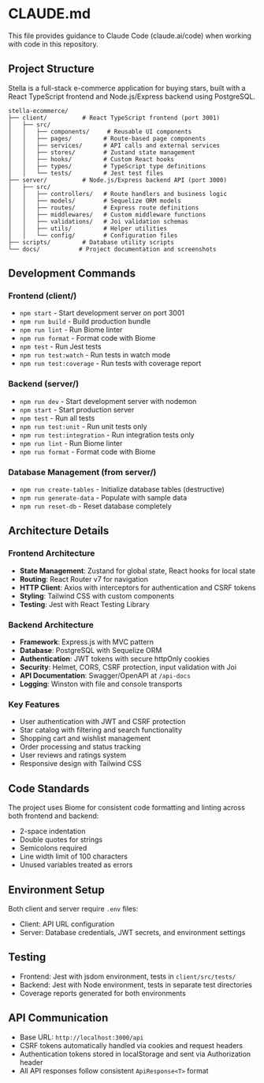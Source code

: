 # CLAUDE.md

This file provides guidance to Claude Code (claude.ai/code) when working with code in this repository.

## Project Structure

Stella is a full-stack e-commerce application for buying stars, built with a React TypeScript frontend and Node.js/Express backend using PostgreSQL.

```text
stella-ecommerce/
├── client/          # React TypeScript frontend (port 3001)
│   ├── src/
│   │   ├── components/     # Reusable UI components
│   │   ├── pages/         # Route-based page components
│   │   ├── services/      # API calls and external services
│   │   ├── stores/        # Zustand state management
│   │   ├── hooks/         # Custom React hooks
│   │   ├── types/         # TypeScript type definitions
│   │   └── tests/         # Jest test files
├── server/          # Node.js/Express backend API (port 3000)
│   ├── src/
│   │   ├── controllers/   # Route handlers and business logic
│   │   ├── models/        # Sequelize ORM models
│   │   ├── routes/        # Express route definitions
│   │   ├── middlewares/   # Custom middleware functions
│   │   ├── validations/   # Joi validation schemas
│   │   ├── utils/         # Helper utilities
│   │   └── config/        # Configuration files
├── scripts/         # Database utility scripts
└── docs/           # Project documentation and screenshots
```

## Development Commands

### Frontend (client/)

- `npm start` - Start development server on port 3001
- `npm run build` - Build production bundle
- `npm run lint` - Run Biome linter
- `npm run format` - Format code with Biome
- `npm test` - Run Jest tests
- `npm run test:watch` - Run tests in watch mode
- `npm run test:coverage` - Run tests with coverage report

### Backend (server/)

- `npm run dev` - Start development server with nodemon
- `npm start` - Start production server
- `npm test` - Run all tests
- `npm run test:unit` - Run unit tests only
- `npm run test:integration` - Run integration tests only
- `npm run lint` - Run Biome linter
- `npm run format` - Format code with Biome

### Database Management (from server/)

- `npm run create-tables` - Initialize database tables (destructive)
- `npm run generate-data` - Populate with sample data
- `npm run reset-db` - Reset database completely

## Architecture Details

### Frontend Architecture

- **State Management**: Zustand for global state, React hooks for local state
- **Routing**: React Router v7 for navigation
- **HTTP Client**: Axios with interceptors for authentication and CSRF tokens
- **Styling**: Tailwind CSS with custom components
- **Testing**: Jest with React Testing Library

### Backend Architecture

- **Framework**: Express.js with MVC pattern
- **Database**: PostgreSQL with Sequelize ORM
- **Authentication**: JWT tokens with secure httpOnly cookies
- **Security**: Helmet, CORS, CSRF protection, input validation with Joi
- **API Documentation**: Swagger/OpenAPI at `/api-docs`
- **Logging**: Winston with file and console transports

### Key Features

- User authentication with JWT and CSRF protection
- Star catalog with filtering and search functionality
- Shopping cart and wishlist management
- Order processing and status tracking
- User reviews and ratings system
- Responsive design with Tailwind CSS

## Code Standards

The project uses Biome for consistent code formatting and linting across both frontend and backend:

- 2-space indentation
- Double quotes for strings
- Semicolons required
- Line width limit of 100 characters
- Unused variables treated as errors

## Environment Setup

Both client and server require `.env` files:

- Client: API URL configuration
- Server: Database credentials, JWT secrets, and environment settings

## Testing

- Frontend: Jest with jsdom environment, tests in `client/src/tests/`
- Backend: Jest with Node environment, tests in separate test directories
- Coverage reports generated for both environments

## API Communication

- Base URL: `http://localhost:3000/api`
- CSRF tokens automatically handled via cookies and request headers
- Authentication tokens stored in localStorage and sent via Authorization header
- All API responses follow consistent `ApiResponse<T>` format
